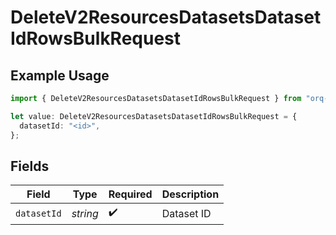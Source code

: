 # DeleteV2ResourcesDatasetsDatasetIdRowsBulkRequest

## Example Usage

```typescript
import { DeleteV2ResourcesDatasetsDatasetIdRowsBulkRequest } from "orq-node-client/models/operations";

let value: DeleteV2ResourcesDatasetsDatasetIdRowsBulkRequest = {
  datasetId: "<id>",
};
```

## Fields

| Field              | Type               | Required           | Description        |
| ------------------ | ------------------ | ------------------ | ------------------ |
| `datasetId`        | *string*           | :heavy_check_mark: | Dataset ID         |